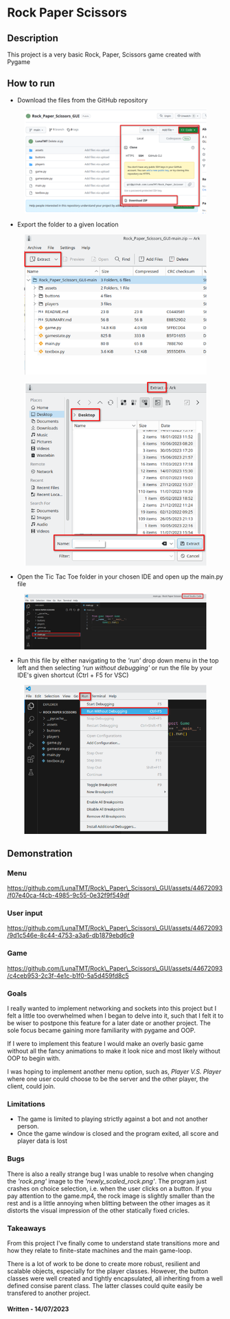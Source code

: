 # Rock Paper Scissors

## Description

This project is a very basic Rock, Paper, Scissors game created with Pygame

## How to run

* Download the files from the GitHub repository

<div align="center">

<figure><img src=".gitbook/assets/rock_paper_scissors.png" alt=""><figcaption></figcaption></figure>

</div>

* Export the folder to a given location

<div align="center">

<figure><img src=".gitbook/assets/extract.png" alt=""><figcaption></figcaption></figure>

</div>

<div align="center">

<figure><img src=".gitbook/assets/extract_2.png" alt=""><figcaption></figcaption></figure>

</div>

* Open the Tic Tac Toe folder in your chosen IDE and open up the main.py file

<div align="center">

<figure><img src=".gitbook/assets/run.png" alt=""><figcaption></figcaption></figure>

</div>

* Run this file by either navigating to the _'run'_ drop down menu in the top left and then selecting _'run without debugging'_ or run the file by your IDE's given shortcut (Ctrl + F5 for VSC)

<div align="center">

<figure><img src=".gitbook/assets/run2.png" alt=""><figcaption></figcaption></figure>

</div>

## Demonstration

### Menu

https://github.com/LunaTMT/Rock\_Paper\_Scissors\_GUI/assets/44672093/f07e40ca-f4cb-4985-9c55-0e32f9f549df

### User input

https://github.com/LunaTMT/Rock\_Paper\_Scissors\_GUI/assets/44672093/9d1c546e-8c44-4753-a3a6-db1879ebd6c9

### Game

https://github.com/LunaTMT/Rock\_Paper\_Scissors\_GUI/assets/44672093/c4ceb953-2c3f-4e1c-b1f0-5a5d459fd8c5

### Goals

I really wanted to implement networking and sockets into this project but I felt a little too overwhelmed when I began to delve into it, such that I felt it to be wiser to postpone this feature for a later date or another project. The sole focus became gaining more familiarity with pygame and OOP.

&#x20;If I were to implement this feature I would make an overly basic game without all the fancy animations to make it look nice and most likely without OOP to begin with.&#x20;

I was hoping to implement another menu option, such as, _Player V.S. Player_ where one user could choose to be the server and the other player, the client, could join.

### Limitations

* The game is limited to playing strictly against a bot and not another person.
* Once the game window is closed and the program exited, all score and player data is lost

### Bugs
There is also a really strange bug I was unable to resolve when changing the _'rock.png'_ image to the _'newly_scaled_rock.png'_. The program just crashes on choice selection, i.e. when the user clicks on a button. If you pay attention to the game.mp4, the rock image is slightly smaller than the rest and is a little annoying when blitting between the other images as it distorts the visual impression of the other statically fixed cricles.

### Takeaways

From this project I've finally come to understand state transitions more and how they relate to finite-state machines and the main game-loop.

There is a lot of work to be done to create more robust, resilient and scalable objects, especially for the player classes. However, the button classes were well created and tightly encapsulated, all inheriting from a well defined consise parent class. The latter classes could quite easily be transfered to another project.

#### **Written - 14/07/2023**
